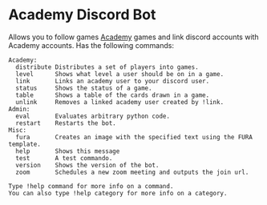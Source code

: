 # Academy Discord Bot

Allows you to follow games [Academy](https://academy.beer/) games and link discord accounts with Academy accounts.
Has the following commands:

```
Academy:
  distribute Distributes a set of players into games.
  level      Shows what level a user should be on in a game.
  link       Links an academy user to your discord user.
  status     Shows the status of a game.
  table      Shows a table of the cards drawn in a game.
  unlink     Removes a linked academy user created by !link.
Admin:
  eval       Evaluates arbitrary python code.
  restart    Restarts the bot.
Misc:
  fura       Creates an image with the specified text using the FURA template.
  help       Shows this message
  test       A test commando.
  version    Shows the version of the bot.
  zoom       Schedules a new zoom meeting and outputs the join url.

Type !help command for more info on a command.
You can also type !help category for more info on a category.
```

